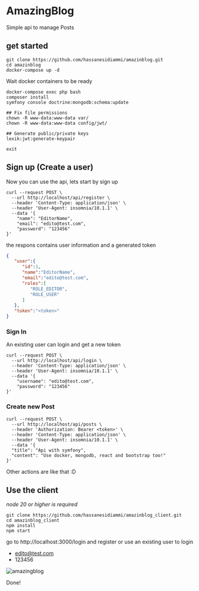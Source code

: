 # AmazingBlog

Simple api to manage Posts

## get started
```shel
git clone https://github.com/hassanesidiammi/amazinblog.git
cd amazinblog
docker-compose up -d

```
Wait docker containers to be ready 

```shel
docker-compose exec php bash
composer install
symfony console doctrine:mongodb:schema:update

## Fix file permissions
chown -R www-data:www-data var/
chown -R www-data:www-data config/jwt/

## Generate public/private keys
lexik:jwt:generate-keypair

exit
```

## Sign up (Create a user)

Now you can use the api, lets start by sign up

```shel
curl --request POST \
  --url http://localhost/api/register \
  --header 'Content-Type: application/json' \
  --header 'User-Agent: insomnia/10.1.1' \
  --data '{
	"name": "EditorName",
	"email": "edito@test.com",
	"password": "123456"
}'
```

the respons contains user information and a generated token
```json
{
   "user":{
      "id":1,
      "name":"EditorName",
      "email":"edito@test.com",
      "roles":[
         "ROLE_EDITOR",
         "ROLE_USER"
      ]
   },
   "token":"<token>"
}
```

### Sign In
An existing user can login and get a new token

```console
curl --request POST \
  --url http://localhost/api/login \
  --header 'Content-Type: application/json' \
  --header 'User-Agent: insomnia/10.1.1' \
  --data '{
    "username": "edito@test.com",
    "password": "123456"
}'

```

### Create new Post

```console
curl --request POST \
  --url http://localhost/api/posts \
  --header 'Authorization: Bearer <token>' \
  --header 'Content-Type: application/json' \
  --header 'User-Agent: insomnia/10.1.1' \
  --data '{
  "title": "Api with symfony",
  "content": "Use docker, mongodb, react and bootstrap too!"
}'
```

Other actions are like that :D


## Use the client

*node 20 or higher is required*

```console
git clone https://github.com/hassanesidiammi/amazinblog_client.git
cd amazinblog_client
npm install
npm start
```
go to http://localhost:3000/login
and register or use an existing user to login

- edito@test.com
- 123456

![amazingblog](https://github.com/user-attachments/assets/ec9b8a78-cec6-46ec-9fce-4345c16daf7e)

Done!
